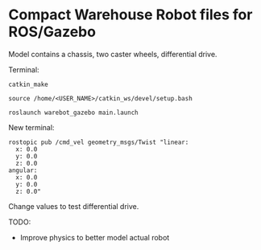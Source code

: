 # Compact Warehouse Robot files for ROS/Gazebo

Model contains a chassis, two caster wheels, differential drive.

Terminal:

    catkin_make

    source /home/<USER_NAME>/catkin_ws/devel/setup.bash

    roslaunch warebot_gazebo main.launch


New terminal:

    rostopic pub /cmd_vel geometry_msgs/Twist "linear:
      x: 0.0
      y: 0.0
      z: 0.0
    angular:
      x: 0.0
      y: 0.0
      z: 0.0"

Change values to test differential drive.

TODO:

 - Improve physics to better model actual robot

